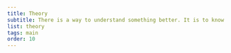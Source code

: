 ```yaml
---
title: Theory
subtitle: There is a way to understand something better. It is to know as much as possible about it.
list: theory
tags: main
order: 10
---
```


